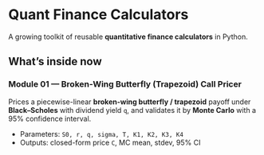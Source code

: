 # Quant Finance Calculators

A growing toolkit of reusable **quantitative finance calculators** in Python.

## What’s inside now

### Module 01 — Broken-Wing Butterfly (Trapezoid) Call Pricer
Prices a piecewise-linear **broken-wing butterfly / trapezoid** payoff under **Black–Scholes** with dividend yield `q`, and validates it by **Monte Carlo** with a 95% confidence interval.

- Parameters: `S0, r, q, sigma, T, K1, K2, K3, K4`
- Outputs: closed-form price `C`, MC mean, stdev, 95% CI


